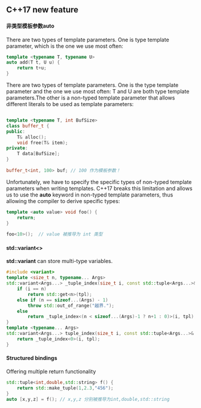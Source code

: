 ## C++17 new feature

#### 非类型模板参数auto

There are two types of template parameters. One is type template parameter, which is the one we use most often:

```C++
template <typename T, typename U>
auto add(T t, U u) {
    return t+u;
}
```

There are two types of template parameters. One is the type template parameter and the one we use most often: T and U are both type template parameters.The other is a non-typed template parameter that allows different literals to be used as template parameters:

```C++

template <typename T, int BufSize>
class buffer_t {
public:
    T& alloc();
    void free(T& item);
private:
    T data[BufSize];
}
 
buffer_t<int, 100> buf; // 100 作为模板参数！
```

Unfortunately, we have to specify the specific types of non-typed template parameters when writing templates. C++17 breaks this limitation and allows us to use the **auto** keyword in non-typed template parameters, thus allowing the compiler to derive specific types:

```C++
template <auto value> void foo() {
    return;
}
 
foo<10>();  // value 被推导为 int 类型

```

#### std::variant\<\>

**std::variant** can store multi-type variables.

```C++
#include <variant>
template <size_t n, typename... Args>
std::variant<Args...> _tuple_index(size_t i, const std::tuple<Args...>& tpl) {
    if (i == n)
        return std::get<n>(tpl);
    else if (n == sizeof...(Args) - 1)
        throw std::out_of_range("越界.");
    else
        return _tuple_index<(n < sizeof...(Args)-1 ? n+1 : 0)>(i, tpl);
}
template <typename... Args>
std::variant<Args...> tuple_index(size_t i, const std::tuple<Args...>& tpl) {
    return _tuple_index<0>(i, tpl);
}

```

 #### Structured bindings

Offering multiple return functionality

```C++
std::tuple<int,double,std::string> f() {
    return std::make_tuple(1,2.3,"456");
}
auto [x,y,z] = f(); // x,y,z 分别被推导为int,double,std::string

```

